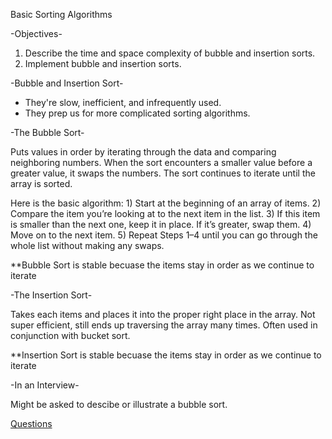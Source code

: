 Basic Sorting Algorithms

-Objectives-
  1) Describe the time and space complexity of bubble and insertion sorts.
  2) Implement bubble and insertion sorts.

-Bubble and Insertion Sort-
  * They're slow, inefficient, and infrequently used.
  * They prep us for more complicated sorting algorithms.

-The Bubble Sort-

  Puts values in order by iterating through the data and comparing neighboring
  numbers.  When the sort encounters a smaller value before a greater value,
  it swaps the numbers.  The sort continues to iterate until the array is sorted.

  Here is the basic algorithm:
    1) Start at the beginning of an array of items.
    2) Compare the item you’re looking at to the next item in the list.
    3) If this item is smaller than the next one, keep it in place. If it’s
        greater, swap them.
    4) Move on to the next item.
    5) Repeat Steps 1–4 until you can go through the whole list without
        making any swaps.

  **Bubble Sort is stable becuase the items stay in order as we continue to iterate

-The Insertion Sort-

  Takes each items and places it into the proper right place in the array.
  Not super efficient, still ends up traversing the array many times.
  Often used in conjunction with bucket sort.

  **Insertion Sort is stable becuase the items stay in order as we continue to iterate

-In an Interview-

  Might be asked to descibe or illustrate a bubble sort.

  [Questions](https://hoven-in.appspot.com/Home/Data-Structures/Data-Structure-Interview-Questions/interview-questions-on-bubble-sort-01.html)
